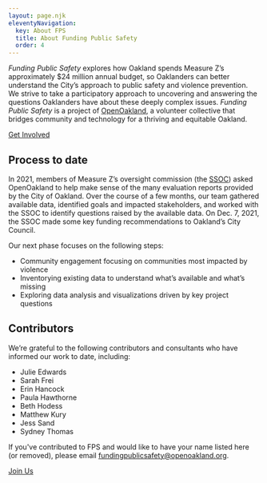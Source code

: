```yaml
---
layout: page.njk
eleventyNavigation:
  key: About FPS
  title: About Funding Public Safety
  order: 4
---
```



*Funding Public Safety* explores how Oakland spends Measure Z’s approximately $24 million annual budget, so Oaklanders can better understand the City’s approach to public safety and violence prevention. We strive to take a participatory approach to uncovering and answering the questions Oaklanders have about these deeply complex issues. *Funding Public Safety* is a project of [OpenOakland](https://openoakland.org), a volunteer collective that bridges community and technology for a thriving and equitable Oakland.

<a class="btn btn-primary" href="/get-involved" role="button">Get Involved</a>

## Process to date
In 2021, members of Measure Z’s oversight commission (the [SSOC](https://www.oaklandca.gov/boards-commissions/public-safety-and-services-violence-prevention-oversight-commission)) asked OpenOakland to help make sense of the many evaluation reports provided by the City of Oakland. Over the course of a few months, our team gathered available data, identified goals and impacted stakeholders, and worked with the SSOC to identify questions raised by the available data. On Dec. 7, 2021, the SSOC made some key funding recommendations to Oakland’s City Council.

Our next phase focuses on the following steps:

- Community engagement focusing on communities most impacted by violence
- Inventorying existing data to understand what’s available and what’s missing
- Exploring data analysis and visualizations driven by key project questions

## Contributors
We’re grateful to the following contributors and consultants who have informed our work to date, including:

- Julie Edwards
- Sarah Frei
- Erin Hancock
- Paula Hawthorne
- Beth Hodess
- Matthew Kury
- Jess Sand
- Sydney Thomas

If you've contributed to FPS and would like to have your name listed here (or removed), please email [fundingpublicsafety@openoakland.org](mailto:fundingpublicsafety@openoakland.org).

<a class="btn btn-primary" href="/get-involved" role="button">Join Us</a>
